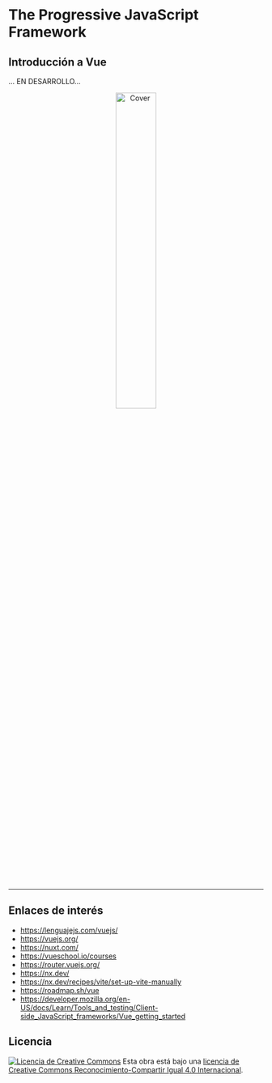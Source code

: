 # The Progressive JavaScript Framework

## Introducción a Vue

... EN DESARROLLO...

<!-- markdownlint-disable MD033 -->
<p align="center">
  <a href="#">
    <img src="https://alxgcrz.com/assets/COVER03.png" alt="Cover" title="Cover" width="40%">
  </a>
</p>
<!-- markdownlint-enable MD033 -->

---

## Enlaces de interés

- <https://lenguajejs.com/vuejs/>
- <https://vuejs.org/>
- <https://nuxt.com/>
- <https://vueschool.io/courses>
- <https://router.vuejs.org/>
- <https://nx.dev/>
- <https://nx.dev/recipes/vite/set-up-vite-manually>
- <https://roadmap.sh/vue>
- <https://developer.mozilla.org/en-US/docs/Learn/Tools_and_testing/Client-side_JavaScript_frameworks/Vue_getting_started>

## Licencia

[![Licencia de Creative Commons](https://i.creativecommons.org/l/by-sa/4.0/80x15.png)](http://creativecommons.org/licenses/by-sa/4.0/)
Esta obra está bajo una [licencia de Creative Commons Reconocimiento-Compartir Igual 4.0 Internacional](http://creativecommons.org/licenses/by-sa/4.0/).
